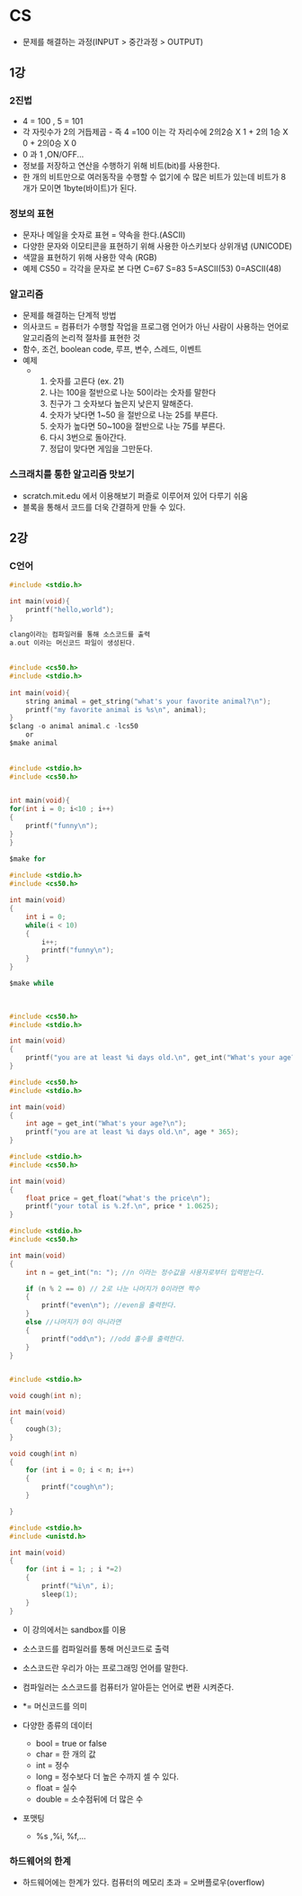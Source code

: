 # CS



* 문제를 해결하는 과정(INPUT > 중간과정 > OUTPUT)

## 1강

### 2진법

* 4 = 100 , 5 = 101
* 각 자릿수가 2의 거듭제곱 - 즉 4 =100 이는 각 자리수에 2의2승 X 1 + 2의 1승 X 0 + 2의0승 X 0
* 0 과 1 ,ON/OFF...
* 정보를 저장하고 연산을 수행하기 위해 비트(bit)를 사용한다.
* 한 개의 비트만으로 여러동작을 수행할 수 없기에  수 많은 비트가 있는데 비트가 8개가 모이면 1byte(바이트)가 된다.

### 정보의 표현

* 문자나 메일을 숫자로 표현 = 약속을 한다.(ASCII) 
* 다양한 문자와 이모티콘을 표현하기 위해 사용한 아스키보다 상위개념 (UNICODE)
* 색깔을 표현하기 위해 사용한 약속 (RGB)
* 예제 CS50 = 각각을 문자로 본 다면 C=67 S=83 5=ASCII(53) 0=ASCII(48)



### 알고리즘

* 문제를 해결하는 단계적 방법
* 의사코드 = 컴퓨터가 수행할 작업을 프로그램 언어가 아닌 사람이 사용하는 언어로 알고리즘의 논리적 절차를 표현한 것
* 함수, 조건, boolean code, 루프, 변수, 스레드, 이벤트
* 예제
  * 1. 숫자를 고른다 (ex. 21)
    2. 나는 100을 절반으로 나눈 50이라는 숫자를 말한다
    3. 친구가 그 숫자보다 높은지 낮은지 말해준다.
    4. 숫자가 낮다면 1~50 을 절반으로 나눈 25를 부른다.
    5. 숫자가 높다면 50~100을 절반으로 나눈 75를 부른다.
    6. 다시 3번으로 돌아간다.
    7. 정답이 맞다면 게임을 그만둔다.



### 스크래치를 통한 알고리즘 맛보기



* scratch.mit.edu 에서 이용해보기 퍼즐로 이루어져 있어 다루기 쉬움
* 블록을 통해서 코드를 더욱 간결하게 만들 수 있다.



## 2강



### C언어

```c
#include <stdio.h>

int main(void){
    printf("hello,world");
}

clang이라는 컴파일러를 통해 소스코드를 출력
a.out 이라는 머신코드 파일이 생성된다.
    
    
#include <cs50.h>    
#include <stdio.h>
    
int main(void){
    string animal = get_string("what's your favorite animal?\n");
    printf("my favorite animal is %s\n", animal);
}
$clang -o animal animal.c -lcs50
    or
$make animal
    
    
#include <stdio.h>
#include <cs50.h>


int main(void){
for(int i = 0; i<10 ; i++)
{
    printf("funny\n");
}
}

$make for
    
#include <stdio.h>
#include <cs50.h>

int main(void)
{   
    int i = 0;
    while(i < 10)
    {
        i++;
        printf("funny\n");
    }
}

$make while

    
    
#include <cs50.h>
#include <stdio.h>

int main(void)
{
    printf("you are at least %i days old.\n", get_int("What's your age?\n") * 365);
}

#include <cs50.h>
#include <stdio.h>

int main(void)
{
    int age = get_int("What's your age?\n");
    printf("you are at least %i days old.\n", age * 365);
}

#include <stdio.h>
#include <cs50.h>

int main(void)
{
    float price = get_float("what's the price\n");
    printf("your total is %.2f.\n", price * 1.0625);
}

#include <stdio.h>
#include <cs50.h>

int main(void)
{
    int n = get_int("n: "); //n 이라는 정수값을 사용자로부터 입력받는다.

    if (n % 2 == 0) // 2로 나눈 나머지가 0이라면 짝수
    {
        printf("even\n"); //even을 출력한다.
    }
    else //나머지가 0이 아니라면
    {
        printf("odd\n"); //odd 홀수를 출력한다.
    }
}


#include <stdio.h>

void cough(int n);

int main(void)
{
    cough(3);
}

void cough(int n)
{   
    for (int i = 0; i < n; i++)
    {
        printf("cough\n");
    }

}

#include <stdio.h>
#include <unistd.h>

int main(void)
{
    for (int i = 1; ; i *=2)
    {
        printf("%i\n", i);
        sleep(1);
    }
}

```



* 이 강의에서는 sandbox를 이용

* 소스코드를 컴파일러를 통해 머신코드로 출력
* 소스코드란 우리가 아는 프로그래밍 언어를 말한다.
* 컴파일러는 소스코드를 컴퓨터가 알아듣는 언어로 변환 시켜준다.
* *= 머신코드를 의미



* 다양한 종류의 데이터
  * bool = true or false
  * char =  한 개의 값
  * int = 정수
  * long = 정수보다 더 높은 수까지 셀 수 있다.
  * float = 실수
  * double = 소수점뒤에 더 많은 수
* 포맷팅
  * %s ,%i, %f,...



###  하드웨어의 한계



* 하드웨어에는 한계가 있다. 컴퓨터의 메모리 초과 = 오버플로우(overflow)
